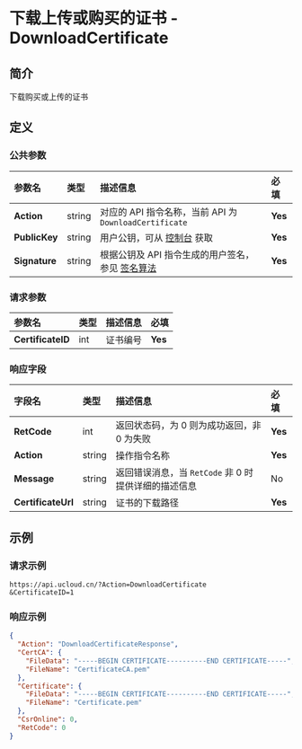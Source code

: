# 下载上传或购买的证书 - DownloadCertificate

## 简介

下载购买或上传的证书









## 定义

### 公共参数

| 参数名 | 类型 | 描述信息 | 必填 |
|:---|:---|:---|:---|
| **Action**     | string  | 对应的 API 指令名称，当前 API 为 `DownloadCertificate`                        | **Yes** |
| **PublicKey**  | string  | 用户公钥，可从 [控制台](https://console.ucloud.cn/uapi/apikey) 获取                                             | **Yes** |
| **Signature**  | string  | 根据公钥及 API 指令生成的用户签名，参见 [签名算法](api/summary/signature.md)  | **Yes** |

### 请求参数

| 参数名 | 类型 | 描述信息 | 必填 |
|:---|:---|:---|:---|
| **CertificateID** | int | 证书编号 |**Yes**|

### 响应字段

| 字段名 | 类型 | 描述信息 | 必填 |
|:---|:---|:---|:---|
| **RetCode** | int | 返回状态码，为 0 则为成功返回，非 0 为失败 |**Yes**|
| **Action** | string | 操作指令名称 |**Yes**|
| **Message** | string | 返回错误消息，当 `RetCode` 非 0 时提供详细的描述信息 |No|
| **CertificateUrl** | string | 证书的下载路径 |**Yes**|




## 示例

### 请求示例
    
```
https://api.ucloud.cn/?Action=DownloadCertificate
&CertificateID=1
```

### 响应示例
    
```json
{
  "Action": "DownloadCertificateResponse",
  "CertCA": {
    "FileData": "-----BEGIN CERTIFICATE----------END CERTIFICATE-----",
    "FileName": "CertificateCA.pem"
  },
  "Certificate": {
    "FileData": "-----BEGIN CERTIFICATE----------END CERTIFICATE-----",
    "FileName": "Certificate.pem"
  },
  "CsrOnline": 0,
  "RetCode": 0
}
```





